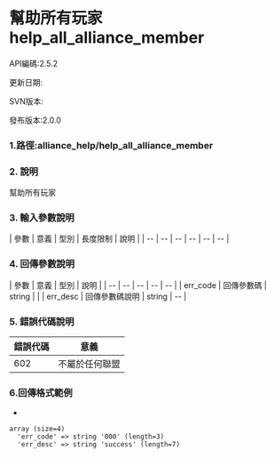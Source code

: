 # 幫助所有玩家 help_all_alliance_member




API編碼:2.5.2

> 


更新日期:

> 

SVN版本:

> 

發布版本:2.0.0
### 1.路徑:alliance_help/help_all_alliance_member

### 2. 說明
幫助所有玩家

### 3. 輸入參數說明


| 參數 | 意義 | 型別 | 長度限制 | 說明 |
| -- | -- | -- | -- | -- | -- |

### 4. 回傳參數說明
| 參數 | 意義 | 型別 | 說明 |
| -- | -- | -- | -- | -- |
| err_code | 回傳參數碼 | string |  |
| err_desc | 回傳參數碼說明 | string | -- |


### 5. 錯誤代碼說明
|錯誤代碼|意義|
|--|--|
|602|不屬於任何聯盟|






### 6.回傳格式範例

*

```
array (size=4)
  'err_code' => string '000' (length=3)
  'err_desc' => string 'success' (length=7)
  

```

